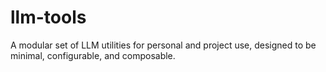 # llm-tools
A modular set of LLM utilities for personal and project use, designed to be minimal, configurable, and composable.
